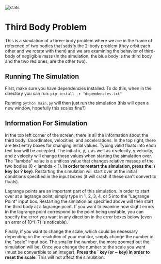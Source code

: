 ![stats](https://wakatime.com/badge/user/75e033f5-beb6-4359-afae-db8209348d42/project/bc9c7ddb-8dfa-482e-ae44-35eeb5e77b9c.svg)

# Third Body Problem

This is a simulation of a three-body problem where we are in the frame of reference of two bodies that satisfy the 2-body problem (they orbit each other and we rotate with them) and we are examining the behavior of third-body of negligible mass (In the simulation, the blue body is the third body and the two red ones, are the other two). 

## Running The Simulation

First, make sure you have dependencies installed. To do this, when in the directory you can run:
``` pip install -r "dependencies.txt" ```

Running ``` python main.py ``` will then just run the simulation (this will open a new window, hopefully this scales fine?)

## Information For Simulation 

In the top left corner of the screen, there is all the information about the third body. Coordinates, velocities, and accelerations. In the top right, there are text entry boxes for changing initial values. Typing valid floats into each text box will be accepted. The initial x, y, z as well as x velocity, y velocity, and z velocity will change those values when starting the simulation over. The "lambda" value is a unitless value that changes relative masses of the two bodies (0 < lambda < 1). **In order to restart the simulation, press the: / key (or ? key)**. Restarting the simulation will start over at the initial conditions specified in the input boxes (it will crash if these can't convert to floats). 

Lagrange points are an important part of this simulation. In order to start over at a lagrange point, simply type in 1, 2, 3, 4, or 5 into the "Lagrange Point" input box. Restarting the simlation as specified above will then start the third body at a lagrange point. If you want to examine how slight errors in the lagrange point correspond to the point being unstable, you can specify the error you want in any direction in the error boxes below (even an error of 10^(-7) is noticable). 

Finally, if you want to change the scale, which could be necessary depending on the resolution of your monitor, simply change the number in the "scale" input box. The smaller the number, the more zoomed out the simulation will be. Once you change the number to the scale you want (must be convertible to an integer), **Press the ` key (or ~ key) in order to reset the scale**. This will not affect the simulation. 